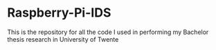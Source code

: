 # Raspberry-Pi-IDS
This is the repository for all the code I used in performing my Bachelor thesis research in University of Twente
